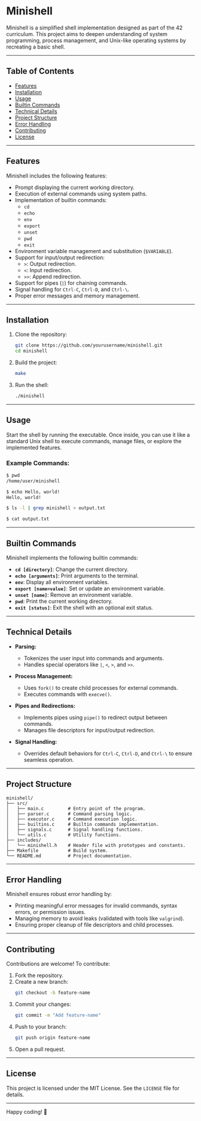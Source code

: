 # Minishell

Minishell is a simplified shell implementation designed as part of the 42 curriculum. This project aims to deepen understanding of system programming, process management, and Unix-like operating systems by recreating a basic shell.

---

## Table of Contents
- [Features](#features)
- [Installation](#installation)
- [Usage](#usage)
- [Builtin Commands](#builtin-commands)
- [Technical Details](#technical-details)
- [Project Structure](#project-structure)
- [Error Handling](#error-handling)
- [Contributing](#contributing)
- [License](#license)

---

## Features
Minishell includes the following features:

- Prompt displaying the current working directory.
- Execution of external commands using system paths.
- Implementation of builtin commands:
  - `cd`
  - `echo`
  - `env`
  - `export`
  - `unset`
  - `pwd`
  - `exit`
- Environment variable management and substitution (`$VARIABLE`).
- Support for input/output redirection:
  - `>`: Output redirection.
  - `<`: Input redirection.
  - `>>`: Append redirection.
- Support for pipes (`|`) for chaining commands.
- Signal handling for `Ctrl-C`, `Ctrl-D`, and `Ctrl-\`.
- Proper error messages and memory management.

---

## Installation

1. Clone the repository:
   ```bash
   git clone https://github.com/yourusername/minishell.git
   cd minishell
   ```

2. Build the project:
   ```bash
   make
   ```

3. Run the shell:
   ```bash
   ./minishell
   ```

---

## Usage

Start the shell by running the executable. Once inside, you can use it like a standard Unix shell to execute commands, manage files, or explore the implemented features.

### Example Commands:
```bash
$ pwd
/home/user/minishell

$ echo Hello, world!
Hello, world!

$ ls -l | grep minishell > output.txt

$ cat output.txt
```

---

## Builtin Commands

Minishell implements the following builtin commands:

- **`cd [directory]`**: Change the current directory.
- **`echo [arguments]`**: Print arguments to the terminal.
- **`env`**: Display all environment variables.
- **`export [name=value]`**: Set or update an environment variable.
- **`unset [name]`**: Remove an environment variable.
- **`pwd`**: Print the current working directory.
- **`exit [status]`**: Exit the shell with an optional exit status.

---

## Technical Details

- **Parsing:**
  - Tokenizes the user input into commands and arguments.
  - Handles special operators like `|`, `<`, `>`, and `>>`.

- **Process Management:**
  - Uses `fork()` to create child processes for external commands.
  - Executes commands with `execve()`.

- **Pipes and Redirections:**
  - Implements pipes using `pipe()` to redirect output between commands.
  - Manages file descriptors for input/output redirection.

- **Signal Handling:**
  - Overrides default behaviors for `Ctrl-C`, `Ctrl-D`, and `Ctrl-\` to ensure seamless operation.

---

## Project Structure

```
minishell/
├── src/
│   ├── main.c         # Entry point of the program.
│   ├── parser.c       # Command parsing logic.
│   ├── executor.c     # Command execution logic.
│   ├── builtins.c     # Builtin commands implementation.
│   ├── signals.c      # Signal handling functions.
│   └── utils.c        # Utility functions.
├── includes/
│   └── minishell.h    # Header file with prototypes and constants.
├── Makefile           # Build system.
└── README.md          # Project documentation.
```

---

## Error Handling

Minishell ensures robust error handling by:

- Printing meaningful error messages for invalid commands, syntax errors, or permission issues.
- Managing memory to avoid leaks (validated with tools like `valgrind`).
- Ensuring proper cleanup of file descriptors and child processes.

---

## Contributing

Contributions are welcome! To contribute:

1. Fork the repository.
2. Create a new branch:
   ```bash
   git checkout -b feature-name
   ```
3. Commit your changes:
   ```bash
   git commit -m "Add feature-name"
   ```
4. Push to your branch:
   ```bash
   git push origin feature-name
   ```
5. Open a pull request.

---

## License

This project is licensed under the MIT License. See the `LICENSE` file for details.

---

Happy coding! 🚀

